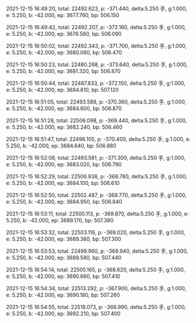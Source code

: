 2021-12-15 16:49:20, total: 22492.623, p: -371.440, delta:5.250 手, g:1.000, e: 5.250, b: -42.000, ep: 3677.760, bp: 506.150

2021-12-15 16:49:42, total: 22492.207, p: -372.160, delta:5.250 手, g:1.000, e: 5.250, b: -42.000, ep: 3676.560, bp: 506.090

2021-12-15 16:50:02, total: 22492.343, p: -371.700, delta:5.250 手, g:1.000, e: 5.250, b: -42.000, ep: 3680.060, bp: 506.470

2021-12-15 16:50:23, total: 22480.268, p: -373.640, delta:5.250 手, g:1.000, e: 5.250, b: -42.000, ep: 3681.320, bp: 506.870

2021-12-15 16:50:44, total: 22487.833, p: -372.150, delta:5.250 手, g:1.000, e: 5.250, b: -42.000, ep: 3684.810, bp: 507.120

2021-12-15 16:51:05, total: 22493.588, p: -370.360, delta:5.250 手, g:1.000, e: 5.250, b: -42.000, ep: 3684.600, bp: 506.870

2021-12-15 16:51:26, total: 22506.098, p: -369.440, delta:5.250 手, g:1.000, e: 5.250, b: -42.000, ep: 3682.240, bp: 506.460

2021-12-15 16:51:47, total: 22498.105, p: -370.400, delta:5.250 手, g:1.000, e: 5.250, b: -42.000, ep: 3684.640, bp: 506.880

2021-12-15 16:52:08, total: 22493.581, p: -371.300, delta:5.250 手, g:1.000, e: 5.250, b: -42.000, ep: 3683.020, bp: 506.790

2021-12-15 16:52:29, total: 22506.938, p: -368.780, delta:5.250 手, g:1.000, e: 5.250, b: -42.000, ep: 3684.100, bp: 506.610

2021-12-15 16:52:50, total: 22502.487, p: -369.770, delta:5.250 手, g:1.000, e: 5.250, b: -42.000, ep: 3684.950, bp: 506.840

2021-12-15 16:53:11, total: 22500.113, p: -369.870, delta:5.250 手, g:1.000, e: 5.250, b: -42.000, ep: 3689.170, bp: 507.380

2021-12-15 16:53:32, total: 22503.116, p: -369.020, delta:5.250 手, g:1.000, e: 5.250, b: -42.000, ep: 3689.380, bp: 507.300

2021-12-15 16:53:53, total: 22499.960, p: -369.940, delta:5.250 手, g:1.000, e: 5.250, b: -42.000, ep: 3689.580, bp: 507.440

2021-12-15 16:54:14, total: 22505.165, p: -368.620, delta:5.250 手, g:1.000, e: 5.250, b: -42.000, ep: 3690.660, bp: 507.410

2021-12-15 16:54:34, total: 22513.292, p: -367.900, delta:5.250 手, g:1.000, e: 5.250, b: -42.000, ep: 3690.180, bp: 507.260

2021-12-15 16:54:55, total: 22518.073, p: -366.990, delta:5.250 手, g:1.000, e: 5.250, b: -42.000, ep: 3692.210, bp: 507.400